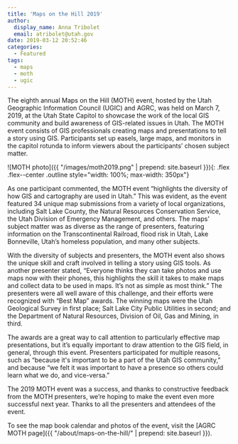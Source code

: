 ```yaml
---
title: 'Maps on the Hill 2019'
author:
  display_name: Anna Tribolet
  email: atribolet@utah.gov
date: 2019-03-12 20:52:46
categories:
  - Featured
tags:
  - maps
  - moth
  - ugic
---
```


The eighth annual Maps on the Hill (MOTH) event, hosted by the Utah Geographic Information Council (UGIC) and AGRC, was held on March 7, 2019, at the Utah State Capitol to showcase the work of the local GIS community and build awareness of GIS-related issues in Utah.
The MOTH event consists of GIS professionals creating maps and presentations to tell a story using GIS. Participants set up easels, large maps, and monitors in the capitol rotunda to inform viewers about the participants’ chosen subject matter.

![MOTH photo]({{ "/images/moth2019.png" | prepend: site.baseurl }}){: .flex .flex--center .outline style="width: 100%; max-width: 350px"}

As one participant commented, the MOTH event “highlights the diversity of how GIS and cartography are used in Utah.” This was evident, as the event featured 34 unique map submissions from a variety of local organizations, including Salt Lake County, the Natural Resources Conservation Service, the Utah Division of Emergency Management, and others. The maps’ subject matter was as diverse as the range of presenters, featuring information on the Transcontinental Railroad, flood risk in Utah, Lake Bonneville, Utah’s homeless population, and many other subjects.

With the diversity of subjects and presenters, the MOTH event also shows the unique skill and craft involved in telling a story using GIS tools. As another presenter stated, “Everyone thinks they can take photos and use maps now with their phones, this highlights the skill it takes to make maps and collect data to be used in maps. It’s not as simple as most think.” The presenters were all well aware of this challenge, and their efforts were recognized with “Best Map” awards. The winning maps were the Utah Geological Survey in first place; Salt Lake City Public Utilities in second; and the Department of Natural Resources, Division of Oil, Gas and Mining, in third.

The awards are a great way to call attention to particularly effective map presentations, but it’s equally important to draw attention to the GIS field, in general, through this event. Presenters participated for multiple reasons, such as “because it's important to be a part of the Utah GIS community,” and because “we felt it was important to have a presence so others could learn what we do, and vice-versa.”

The 2019 MOTH event was a success, and thanks to constructive feedback from the MOTH presenters, we’re hoping to make the event even more successful next year. Thanks to all the presenters and attendees of the event.

To see the map book calendar and photos of the event, visit the [AGRC MOTH page]({{ "/about/maps-on-the-hill/" | prepend: site.baseurl }}).
